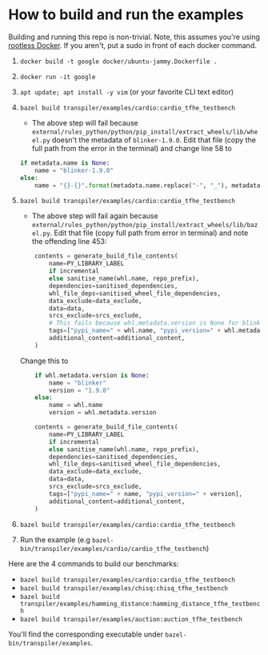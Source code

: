 # How to build and run the examples
Building and running this repo is non-trivial. Note, this assumes you're using [rootless Docker](https://docs.docker.com/engine/security/rootless/). If you aren't, put a sudo in front of each docker command.

1. `docker build -t google docker/ubuntu-jammy.Dockerfile .`
2. `docker run -it google`
3. `apt update; apt install -y vim` (or your favorite CLI text editor)
4. `bazel build transpiler/examples/cardio:cardio_tfhe_testbench`
    * The above step will fail because `external/rules_python/python/pip_install/extract_wheels/lib/wheel.py` doesn't the metadata of `blinker-1.9.0`. Edit that file (copy the full path from the error in the terminal) and change line 58 to

    ```python
    if metadata.name is None:
        name = "blinker-1.9.0"
    else:
        name = "{}-{}".format(metadata.name.replace("-", "_"), metadata.version)
    ```
5. `bazel build transpiler/examples/cardio:cardio_tfhe_testbench`
    * The above step will fail again because `external/rules_python/python/pip_install/extract_wheels/lib/bazel.py`. Edit that file (copy full path from error in terminal) and note the offending line 453:

    ```python
        contents = generate_build_file_contents(
            name=PY_LIBRARY_LABEL
            if incremental
            else sanitise_name(whl.name, repo_prefix),
            dependencies=sanitised_dependencies,
            whl_file_deps=sanitised_wheel_file_dependencies,
            data_exclude=data_exclude,
            data=data,
            srcs_exclude=srcs_exclude,
            # This fails because whl.metadata.version is None for blinker
            tags=["pypi_name=" + whl.name, "pypi_version=" + whl.metadata.version],
            additional_content=additional_content,
        )
    ```

    Change this to

    ```python
        if whl.metadata.version is None:
            name = "blinker"
            version = "1.9.0"
        else:
            name = whl.name
            version = whl.metadata.version

        contents = generate_build_file_contents(
            name=PY_LIBRARY_LABEL
            if incremental
            else sanitise_name(whl.name, repo_prefix),
            dependencies=sanitised_dependencies,
            whl_file_deps=sanitised_wheel_file_dependencies,
            data_exclude=data_exclude,
            data=data,
            srcs_exclude=srcs_exclude,
            tags=["pypi_name=" + name, "pypi_version=" + version],
            additional_content=additional_content,
        )
    ```

6. `bazel build transpiler/examples/cardio:cardio_tfhe_testbench`
7. Run the example (e.g `bazel-bin/transpiler/examples/cardio/cardio_tfhe_testbench`)

Here are the 4 commands to build our benchmarks:
* `bazel build transpiler/examples/cardio:cardio_tfhe_testbench`
* `bazel build transpiler/examples/chisq:chisq_tfhe_testbench`
* `bazel build transpiler/examples/hamming_distance:hamming_distance_tfhe_testbench`
* `bazel build transpiler/examples/auction:auction_tfhe_testbench`

You'll find the corresponding executable under `bazel-bin/transpiler/examples`.